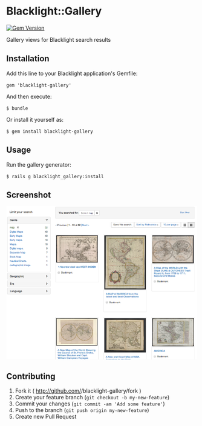 # Blacklight::Gallery
[![Gem Version](https://badge.fury.io/rb/blacklight-gallery.svg)](http://badge.fury.io/rb/blacklight-gallery)

Gallery views for Blacklight search results

## Installation

Add this line to your Blacklight application's Gemfile:

    gem 'blacklight-gallery'

And then execute:

    $ bundle

Or install it yourself as:

    $ gem install blacklight-gallery

## Usage

Run the gallery generator:

    $ rails g blacklight_gallery:install

## Screenshot

![Screenshot](docs/screen_shot.png)

## Contributing

1. Fork it ( http://github.com/<my-github-username>/blacklight-gallery/fork )
2. Create your feature branch (`git checkout -b my-new-feature`)
3. Commit your changes (`git commit -am 'Add some feature'`)
4. Push to the branch (`git push origin my-new-feature`)
5. Create new Pull Request
